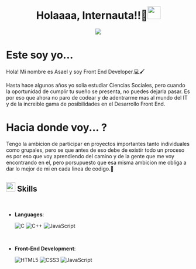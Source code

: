 <h1 align="center"><b>Holaaaa, Internauta!!🚀</b><img src="https://media.giphy.com/media/hvRJCLFzcasrR4ia7z/giphy.gif" width="35"></h1>

<p align="center">
  <a href="https://github.com/DenverCoder1/readme-typing-svg"><img src="https://readme-typing-svg.herokuapp.com?font=Time+New+Roman&color=cyan&size=25&center=true&vCenter=true&width=600&height=100&lines=Front+End+Developer+...&hearts,;Love+to+learn+new+stuffs..<3"></a>
</p>


# Este soy yo... 

Hola! Mi nombre es Asael y soy Front End Developer.💻🖌️

Hasta hace algunos años yo solia estudiar Ciencias Sociales, pero cuando la oportunidad de cumplir tu sueño se presenta, no puedes dejarla pasar. Es por eso que ahora no paro de codear y de adentrarme mas al mundo del IT y de la increible gama de posibilidades en el Desarrollo Front End. 

# Hacia donde voy... ?

Tengo la ambicion de participar en proyectos importantes tanto individuales como grupales, pero se que antes de eso debe de existir todo un proceso es por eso que voy aprendiendo del camino y de la gente que me voy encontrando en el, pero porsupuesto que esa misma ambicion me obliga a dar lo mejor de mi en cada linea de codigo.💪


## <img src="https://media2.giphy.com/media/QssGEmpkyEOhBCb7e1/giphy.gif?cid=ecf05e47a0n3gi1bfqntqmob8g9aid1oyj2wr3ds3mg700bl&rid=giphy.gif" width ="25"><b> Skills</b>
<br>

- **Languages**:
    
    ![C](https://img.shields.io/badge/C%20-%232370ED.svg?style=for-the-badge&logo=c&logoColor=white)
    ![C++](https://img.shields.io/badge/C++%20-%2300599C.svg?style=for-the-badge&logo=c%2B%2B&logoColor=white)
    ![JavaScript](https://img.shields.io/badge/JavaScript%20-%23F7DF1E.svg?style=for-the-badge&logo=javascript&logoColor=black)

<br>   
    
- **Front-End Development**:

   ![HTML5](https://img.shields.io/badge/HTML5%20-%23E34F26.svg?style=for-the-badge&logo=html5&logoColor=white)
   ![CSS3](https://img.shields.io/badge/CSS%20-%231572B6.svg?style=for-the-badge&logo=css3&logoColor=white)
   ![JavaScript](https://img.shields.io/badge/JavaScript%20-%23F7DF1E.svg?style=for-the-badge&logo=javascript&logoColor=black)
   

<br>
